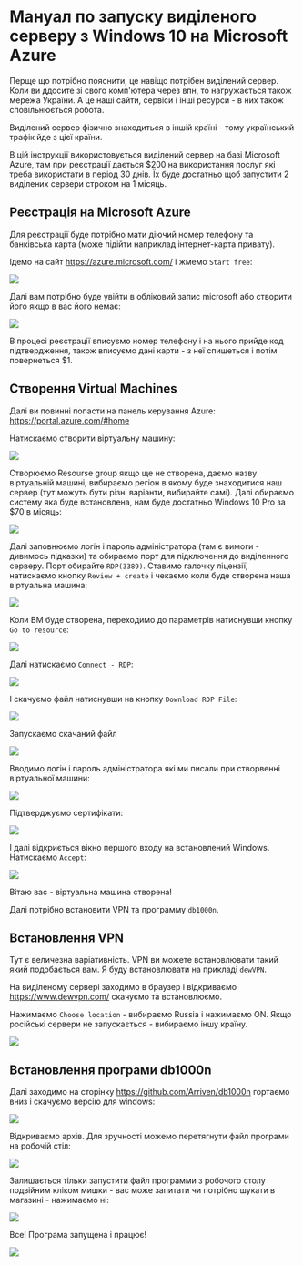 # Мануал по запуску виділеного серверу з Windows 10 на Microsoft Azure

Перще що потрібно пояснити, це навіщо потрібен виділений сервер.
Коли ви ддосите зі свого комп'ютера через впн, то нагружається також мережа України.
А це наші сайти, сервіси і інші ресурси - в них також сповільнюється робота.

Виділений сервер фізично знаходиться в іншій країні - тому український трафік йде з цієї країни.

В цій інструкції використовується виділений сервер на базі Microsoft Azure, там при реєстрації дається $200 на використання послуг які треба використати в період 30 днів.
Їх буде достатньо щоб запустити 2 виділених сервери строком на 1 місяць.

## Реєстрація на Microsoft Azure

Для реєстрації буде потрібно мати діючий номер телефону та банківська карта (може підійти наприклад інтернет-карта привату).

Ідемо на сайт https://azure.microsoft.com/ і жмемо `Start free`:

![](azure-vpn-ua-images/Screenshot_1.png)

Далі вам потрібно буде увійти в обліковий запис microsoft або створити його якщо в вас його немає:

![](azure-vpn-ua-images/Screenshot_2.png)

В процесі реєстрації вписуємо номер телефону і на нього прийде код підтвердження, також вписуємо дані карти - з неї спишеться і потім повернеться $1.

## Створення Virtual Machines

Далі ви повинні попасти на панель керування Azure: https://portal.azure.com/#home

Натискаємо створити віртуальну машину:

![](azure-vpn-ua-images/Screenshot_3.png)

Створюємо Resourse group якщо ще не створена, даємо назву віртуальній машині, вибираємо регіон в якому буде знаходитися наш сервер (тут можуть бути різні варіанти, вибирайте самі).
Далі обираємо систему яка буде встановлена, нам буде достатньо Windows 10 Pro за $70 в місяць:

![](azure-vpn-ua-images/Screenshot_4.png)

Далі заповнюємо логін і пароль адміністратора (там є вимоги - дивимось підказки) та обираємо порт для підключення до виділенного серверу. Порт обирайте `RDP(3389)`.
Ставимо галочку ліцензії, натискаємо кнопку `Review + create`  і чекаємо коли буде створена наша віртуальна машина:

![](azure-vpn-ua-images/Screenshot_5.png)

Коли ВМ буде створена, переходимо до параметрів натиснувши кнопку `Go to resource`:

![](azure-vpn-ua-images/Screenshot_6.png)

Далі натискаємо `Connect - RDP`:

![](azure-vpn-ua-images/Screenshot_7.png)

І скачуємо файл натиснувши на кнопку `Download RDP File`:

![](azure-vpn-ua-images/Screenshot_8.png)

Запускаємо скачаний файл 

![](azure-vpn-ua-images/Screenshot_9.png)

Вводимо логін і пароль адміністратора які ми писали при створвенні віртуальної машини:

![](azure-vpn-ua-images/Screenshot_10.png)

Підтверджуємо сертифікати:

![](azure-vpn-ua-images/Screenshot_11.png)

І далі відкриється вікно першого входу на встановлений Windows.
Натискаємо `Accept`:

![](azure-vpn-ua-images/Screenshot_12.png)

Вітаю вас - віртуальна машина створена!

Далі потрібно встановити VPN та программу `db1000n`.

## Встановлення VPN

Тут є величезна варіативність.
VPN ви можете встановлювати такий який подобається вам.
Я буду встановлювати на прикладі `dewVPN`.

На виділеному сервері заходимо в браузер і відкриваємо https://www.dewvpn.com/ скачуємо та встановлюємо. 

Нажимаємо `Choose location` - вибираємо Russia і нажимаємо ON.
Якщо російські сервери не запускається - вибираємо іншу країну.

![](azure-vpn-ua-images/Screenshot_13.png)

## Встановлення програми db1000n 

Далі заходимо на сторінку https://github.com/Arriven/db1000n гортаємо вниз і скачуємо версію для windows:

![](azure-vpn-ua-images/Screenshot_14.png)

Відкриваємо архів.
Для зручності можемо перетягнути файл програми на робочій стіл:

![](azure-vpn-ua-images/Screenshot_15.png)

Залишається тільки запустити файл программи з робочого столу подвійним кліком мишки - вас може запитати чи потрібно шукати в магазині - нажимаємо ні:

![](azure-vpn-ua-images/Screenshot_16.png)

Все!
Програма запущена і працює!

![](azure-vpn-ua-images/Screenshot_17.png)
